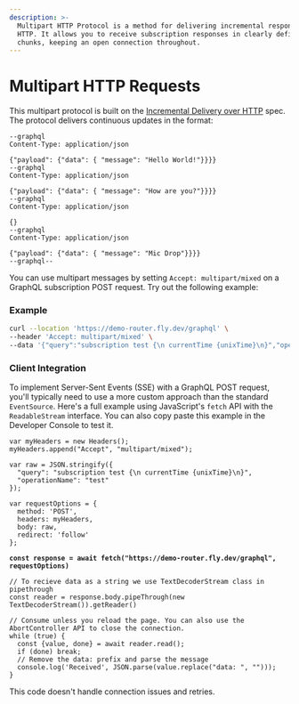 ```yaml
---
description: >-
  Multipart HTTP Protocol is a method for delivering incremental responses over
  HTTP. It allows you to receive subscription responses in clearly defined
  chunks, keeping an open connection throughout.
---
```


# Multipart HTTP Requests

This multipart protocol is built on the [Incremental Delivery over HTTP](https://github.com/graphql/graphql-over-http/blob/main/rfcs/IncrementalDelivery.md) spec. The protocol delivers continuous updates in the format:&#x20;

```
--graphql
Content-Type: application/json

{"payload": {"data": { "message": "Hello World!"}}}}
--graphql
Content-Type: application/json

{"payload": {"data": { "message": "How are you?"}}}}
--graphql
Content-Type: application/json

{}
--graphql
Content-Type: application/json

{"payload": {"data": { "message": "Mic Drop"}}}}
--graphql--
```

You can use multipart messages by setting `Accept: multipart/mixed` on a GraphQL subscription POST request. Try out the following example:

### Example

```bash
curl --location 'https://demo-router.fly.dev/graphql' \
--header 'Accept: multipart/mixed' \
--data '{"query":"subscription test {\n currentTime {unixTime}\n}","operationName":"test"}'
```

### Client Integration

To implement Server-Sent Events (SSE) with a GraphQL POST request, you'll typically need to use a more custom approach than the standard `EventSource`. Here's a full example using JavaScript's `fetch` API with the `ReadableStream` interface. You can also copy paste this example in the Developer Console to test it.

<pre class="language-javascript"><code class="lang-javascript">var myHeaders = new Headers();
myHeaders.append("Accept", "multipart/mixed");

var raw = JSON.stringify({
  "query": "subscription test {\n currentTime {unixTime}\n}",
  "operationName": "test"
});

var requestOptions = {
  method: 'POST',
  headers: myHeaders,
  body: raw,
  redirect: 'follow'
};

<strong>const response = await fetch("https://demo-router.fly.dev/graphql", requestOptions)
</strong>  
// To recieve data as a string we use TextDecoderStream class in pipethrough
const reader = response.body.pipeThrough(new TextDecoderStream()).getReader()

// Consume unless you reload the page. You can also use the AbortController API to close the connection.
while (true) {
  const {value, done} = await reader.read();
  if (done) break;
  // Remove the data: prefix and parse the message
  console.log('Received', JSON.parse(value.replace("data: ", "")));
}
</code></pre>

This code doesn't handle connection issues and retries.
